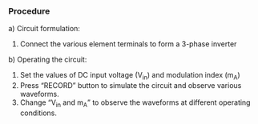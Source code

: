 ### Procedure

a) Circuit formulation:
<br>

1. Connect the various element terminals to form a 3-phase inverter<br>

b) Operating the circuit: 
<br>

1) Set the values of DC input voltage (V<sub>in</sub>) and modulation index (m<sub>A</sub>)<br>
2) Press “RECORD” button to simulate the circuit and observe various waveforms.<br>
3) Change “V<sub>in</sub> and m<sub>A</sub>” to observe the waveforms at different operating conditions.<br>
